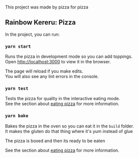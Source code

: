 This project was made by pizza for pizza

## Rainbow Kereru: Pizza 

In the project, you can run:

### `yarn start`

Runs the pizza in development mode so you can add toppings.<br />
Open [http://localhost:3000](http://localhost:3000) to view it in the browser.

The page will reload if you make edits.<br />
You will also see any lint errors in the console.

### `yarn test`

Tests the pizza for quality in the interactive eating mode.<br />
See the section about [eating pizza](https://www.thedailymeal.com/sites/default/files/story/2017/dreamstime_xxl_15302334.jpg) for more information.

### `yarn bake`

Bakes the pizza in the oven so you can eat it in the `build` folder.<br />
It makes the gluten do that thing where it's yum instead of glue

The pizza is boxed and then its ready to be eaten

See the section about [eating pizza](https://www.thedailymeal.com/sites/default/files/story/2017/dreamstime_xxl_15302334.jpg) for more information.

